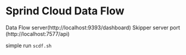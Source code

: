 # Sprind Cloud Data Flow

Data Flow server(http://localhost:9393/dashboard)
Skipper server port (http://localhost:7577/api)

simple run `scdf.sh`